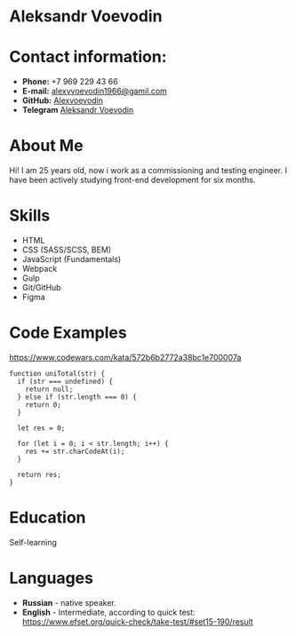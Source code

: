# Aleksandr Voevodin

# Contact information:

* **Phone:** +7 969 229 43 66
* **E-mail:** [alexvvoevodin1966@gamil.com](alexvvoevodin1966@gamil.com)
* **GitHub:** [Alexvoevodin](https://github.com/Alexvoevodin)
* **Telegram** [Aleksandr Voevodin](https://t.me/AleksandrVoevodin)

# About Me
Hi! I am 25 years old, now i work as a сommissioning and testing engineer. I have been actively studying front-end development for six months.

# Skills
* HTML
* CSS (SASS/SCSS, BEM)
* JavaScript (Fundamentals)
* Webpack
* Gulp
* Git/GitHub
* Figma

# Code Examples

https://www.codewars.com/kata/572b6b2772a38bc1e700007a

```
function uniTotal(str) {
  if (str === undefined) {
    return null;
  } else if (str.length === 0) {
    return 0;
  }
  
  let res = 0;
  
  for (let i = 0; i < str.length; i++) {
    res += str.charCodeAt(i);
  }
  
  return res;
}
```

# Education

Self-learning

# Languages

* **Russian** - native speaker.
* **English** - Intermediate, according to quick test: https://www.efset.org/quick-check/take-test/#set15-190/result

